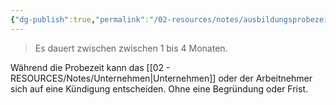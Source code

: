 ```yaml
---
{"dg-publish":true,"permalink":"/02-resources/notes/ausbildungsprobezeit/","tags":["arbeitsrecht/kündigung"],"noteIcon":"","updated":"2025-09-16T23:41:26.702+02:00"}
---
```


> Es dauert zwischen zwischen 1 bis 4 Monaten.

Während die Probezeit kann das [[02 - RESOURCES/Notes/Unternehmen\|Unternehmen]] oder der Arbeitnehmer sich auf eine Kündigung entscheiden. Ohne eine Begründung oder Frist.